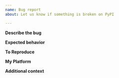 ```yaml
---
name: Bug report
about: Let us know if something is broken on PyPI

---
```


<!--
    NOTE: This issue should be for problems with PyPI itself, including:
    * pypi.org
    * test.pypi.org
    * files.pythonhosted.org

    This issue should NOT be for a project installed from PyPI. If you are
    having an issue with a specific package, you should reach out to the
    maintainers of that project directly instead.

    Furthermore, this issue should NOT be for any non-PyPI properties (like
    python.org, docs.python.org, etc.)
-->

**Describe the bug**
<!-- A clear and concise description the bug -->

**Expected behavior**
<!-- A clear and concise description of what you expected to happen -->

**To Reproduce**
<!-- Steps to reproduce the bug, or a link to PyPI where the bug is visible -->

**My Platform**
<!--
    Any details about your specific platform:
    * If the problem is in the browser, what browser, version, and OS?
    * If the problem is with a command-line tool, what version of that tool?
    * If the problem is with connecting to PyPI, include some details about
      your network, including SSL/TLS implementation in use, internet service
      provider, and if there are any firewalls or proxies in use.
-->

**Additional context**
<!-- Add any other context, links, etc. about the feature here. -->
